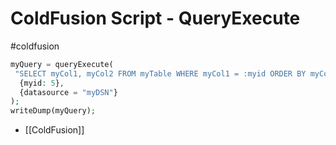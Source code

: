 # ColdFusion Script - QueryExecute
#coldfusion 

```php
myQuery = queryExecute(
 "SELECT myCol1, myCol2 FROM myTable WHERE myCol1 = :myid ORDER BY myCol1 ASC ", 
  {myid: 5}, 
  {datasource = "myDSN"} 
);
writeDump(myQuery);
```


- [[ColdFusion]]